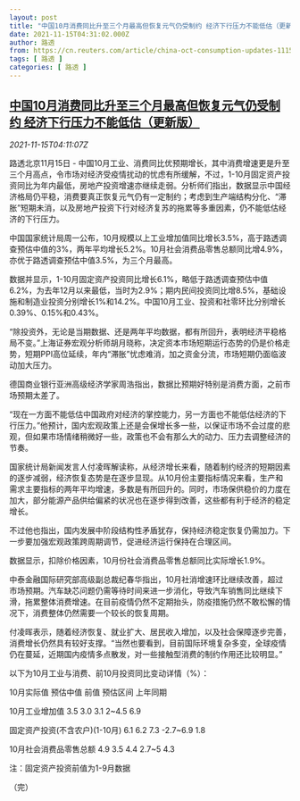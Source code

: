 ```yaml
---
layout: post
title: "中国10月消费同比升至三个月最高但恢复元气仍受制约 经济下行压力不能低估（更新版）"
date: 2021-11-15T04:31:02.000Z
author: 路透
from: https://cn.reuters.com/article/china-oct-consumption-updates-1115-idCNKBS2I009J
tags: [ 路透 ]
categories: [ 路透 ]
---
```

<!--1636950662000-->
[中国10月消费同比升至三个月最高但恢复元气仍受制约 经济下行压力不能低估（更新版）](https://cn.reuters.com/article/china-oct-consumption-updates-1115-idCNKBS2I009J)
------

<div>
<div><i>2021-11-15T04:11:07Z</i></div><p>路透北京11月15日 - 中国10月工业、消费同比优预期增长，其中消费增速更是升至三个月高点，令市场对经济受疫情扰动的忧虑有所缓解，不过，1-10月固定资产投资同比为年内最低，房地产投资增速亦继续走弱。分析师们指出，数据显示中国经济格局仍平稳，消费要真正恢复元气仍有一定制约；考虑到生产端结构分化、“滞胀”短期未消，以及房地产投资下行对经济复苏的拖累等多重因素，仍不能低估经济的下行压力。</p><p>中国国家统计局周一公布，10月规模以上工业增加值同比增长3.5%，高于路透调查预估中值的3%，两年平均增长5.2%。10月社会消费品零售总额同比增4.9%，亦优于路透调查预估中值3.5%，为三个月最高。</p><p>数据并显示，1-10月固定资产投资同比增长6.1%，略低于路透调查预估中值6.2%，为去年12月以来最低，当时为2.9%；期内民间投资同比增8.5%，基础设施和制造业投资分别增长1%和14.2%。中国10月工业、投资和社零环比分别增长0.39%、0.15%和0.43%。</p><p>“除投资外，无论是当期数据、还是两年平均数据，都有所回升，表明经济平稳格局不变。”上海证券宏观分析师胡月晓称，决定资本市场短期运行态势的仍是价格走势，短期PPI高位延续，年内“滞胀”忧虑难消，加之资金分流，市场短期仍面临波动加大压力。</p><p>德国商业银行亚洲高级经济学家周浩指出，数据比预期好特别是消费方面，之前市场预期太差了。</p><p>“现在一方面不能低估中国政府对经济的掌控能力，另一方面也不能低估经济的下行压力。”他预计，国内宏观政策上还是会保增长多一些，以保证市场不会过度的悲观，但如果市场情绪稍微好一些，政策也不会有那么大的动力、压力去调整经济的节奏。</p><p>国家统计局新闻发言人付凌晖解读称，从经济增长来看，随着制约经济的短期因素的逐步减弱，经济恢复态势是在逐步显现。从10月份主要指标情况来看，生产和需求主要指标的两年平均增速，多数是有所回升的。同时，市场保供稳价的力度在加大，部分能源产品供给偏紧的状况也在逐步得到改善，这些都有利于经济的稳定增长。</p><p>不过他也指出，国内发展中阶段结构性矛盾犹存，保持经济稳定恢复仍需加力。下一步要加强宏观政策跨周期调节，促进经济运行保持在合理区间。</p><p>数据显示，扣除价格因素，10月份社会消费品零售总额同比实际增长1.9%。</p><p>中泰金融国际研究部高级副总裁纪春华指出，10月社消增速环比继续改善，超过市场预期。汽车缺芯问题仍需等待时间来进一步消化，导致汽车销售同比继续下滑，拖累整体消费增速。在目前疫情仍然不定期抬头，防疫措施仍然不敢松懈的情况下，消费整体仍然需要一个较长的恢复周期。</p><p>付凌晖表示，随着经济恢复、就业扩大、居民收入增加，以及社会保障逐步完善，消费增长仍然具有较好支撑。“当然也要看到，目前国际环境复杂多变，全球疫情仍在蔓延，近期国内疫情多点散发，对一些接触型消费的制约作用还比较明显。”</p><p>以下为10月工业与消费、前10月投资同比变动详情（%）：</p><p>10月实际值 预估中值 前值 预估区间 上年同期</p><p>10月工业增加值 3.5 3.0 3.1 2~4.5 6.9</p><p>固定资产投资(不含农户)(1-10月) 6.1 6.2 7.3 -2.7~6.9 1.8</p><p>10月社会消费品零售总额 4.9 3.5 4.4 2.7~5 4.3</p><p>注：固定资产投资前值为1-9月数据</p><p>（完）</p>
</div>
